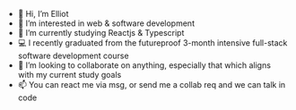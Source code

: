 - 👋 Hi, I’m Elliot
- 👀 I’m interested in web & software development
- 🌱 I’m currently studying Reactjs & Typescript
- 💻 I recently graduated from the futureproof 3-month intensive full-stack software development course
- 💞️ I’m looking to collaborate on anything, especially that which aligns with my current study goals
- 📫 You can react me via msg, or send me a collab req and we can talk in code

<!---
eheath30/eheath30 is a ✨ special ✨ repository because its `README.md` (this file) appears on your GitHub profile.
You can click the Preview link to take a look at your changes.
--->
